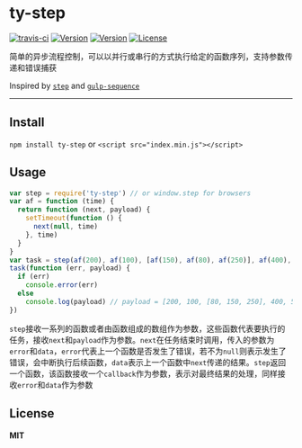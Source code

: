 # ty-step

[![travis-ci](https://travis-ci.org/lovetingyuan/ty-step.svg?branch=master "CI")](https://travis-ci.org/lovetingyuan/ty-step)
[![Version](https://img.shields.io/npm/v/ty-step.svg "version")](https://www.npmjs.com/package/ty-step)
[![Version](https://david-dm.org/lovetingyuan/ty-step/status.svg "dependencies")](https://david-dm.org/lovetingyuan/ty-step)
[![License](https://img.shields.io/npm/l/ty-step.svg "License")](https://github.com/lovetingyuan/ty-step/blob/master/LICENSE)

简单的异步流程控制，可以以并行或串行的方式执行给定的函数序列，支持参数传递和错误捕获

Inspired by [`step`](https://github.com/creationix/step) and [`gulp-sequence`](https://github.com/teambition/gulp-sequence)

---------
## Install
`npm install ty-step` or `<script src="index.min.js"></script>`

## Usage

```javascript
var step = require('ty-step') // or window.step for browsers
var af = function (time) {
  return function (next, payload) {
    setTimeout(function () {
      next(null, time)
    }, time)
  }
}
var task = step(af(200), af(100), [af(150), af(80), af(250)], af(400), af(50))
task(function (err, payload) {
  if (err)
    console.error(err)
  else
    console.log(payload) // payload = [200, 100, [80, 150, 250], 400, 50]
})
```

`step`接收一系列的函数或者由函数组成的数组作为参数，这些函数代表要执行的任务，接收`next`和`payload`作为参数。`next`在任务结束时调用，传入的参数为`error`和`data`，`error`代表上一个函数是否发生了错误，若不为`null`则表示发生了错误，会中断执行后续函数，`data`表示上一个函数中`next`传递的结果。`step`返回一个函数，该函数接收一个`callback`作为参数，表示对最终结果的处理，同样接收`error`和`data`作为参数

## License
**MIT**
